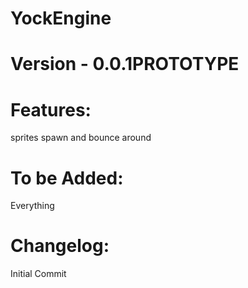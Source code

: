 # YockEngine
# Version - 0.0.1PROTOTYPE
# Features:
sprites spawn and bounce around

# To be Added:
Everything

# Changelog:
Initial Commit

